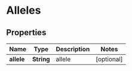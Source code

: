 

# Alleles


## Properties

| Name | Type | Description | Notes |
|------------ | ------------- | ------------- | -------------|
|**allele** | **String** | allele |  [optional] |



